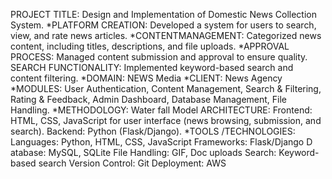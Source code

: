 PROJECT TITLE: Design and Implementation of Domestic News Collection System. 
*PLATFORM CREATION: Developed a system for users to search, view, and rate news articles. 
*CONTENTMANAGEMENT: Categorized news content, including titles, descriptions, and file uploads. 
*APPROVAL PROCESS: Managed content submission and approval to ensure quality. SEARCH FUNCTIONALITY: Implemented keyword-based search and content filtering.
*DOMAIN: NEWS Media *CLIENT: News Agency 
*MODULES: User Authentication, Content Management, Search & Filtering, Rating & Feedback, Admin Dashboard, Database Management, File Handling.
*METHODOLOGY: Water fall Model ARCHITECTURE:
Frontend: HTML, CSS, JavaScript for user interface (news browsing, submission, and search). 
Backend: Python (Flask/Django). *TOOLS /TECHNOLOGIES: Languages: Python, HTML, CSS, JavaScript Frameworks: Flask/Django D
atabase: MySQL, SQLite 
File Handling: GIF, Doc uploads 
Search: Keyword-based search 
Version Control: Git
Deployment: AWS
